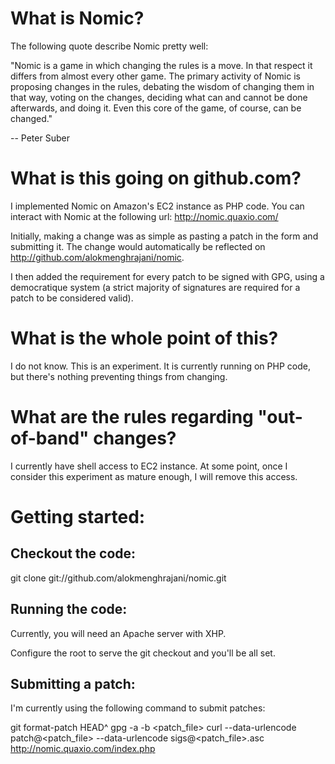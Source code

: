What is Nomic?
==============

The following quote describe Nomic pretty well:

"Nomic is a game in which changing the rules is a move. In that respect it differs from almost every other game. The
primary activity of Nomic is proposing changes in the rules, debating the wisdom of changing them in that way, voting
on the changes, deciding what can and cannot be done afterwards, and doing it. Even this core of the game, of course,
can be changed."

-- Peter Suber


What is this going on github.com?
=================================

I implemented Nomic on Amazon's EC2 instance as PHP code. You can interact with Nomic at the following url:
http://nomic.quaxio.com/

Initially, making a change was as simple as pasting a patch in the form and submitting it. The change
would automatically be reflected on http://github.com/alokmenghrajani/nomic.

I then added the requirement for every patch to be signed with GPG, using a democratique system
(a strict majority of signatures are required for a patch to be considered valid).

What is the whole point of this?
================================

I do not know. This is an experiment. It is currently running on PHP code, but there's nothing preventing
things from changing.

What are the rules regarding "out-of-band" changes?
===================================================

I currently have shell access to EC2 instance. At some point, once I consider this experiment as mature enough,
I will remove this access.

Getting started:
================

Checkout the code:
------------------
git clone git://github.com/alokmenghrajani/nomic.git

Running the code:
-----------------
Currently, you will need an Apache server with XHP.

Configure the root to serve the git checkout and you'll be all set.

Submitting a patch:
-------------------

I'm currently using the following command to submit patches:

git format-patch HEAD^
gpg -a -b <patch_file>
curl --data-urlencode patch@<patch_file> --data-urlencode sigs@<patch_file>.asc http://nomic.quaxio.com/index.php

